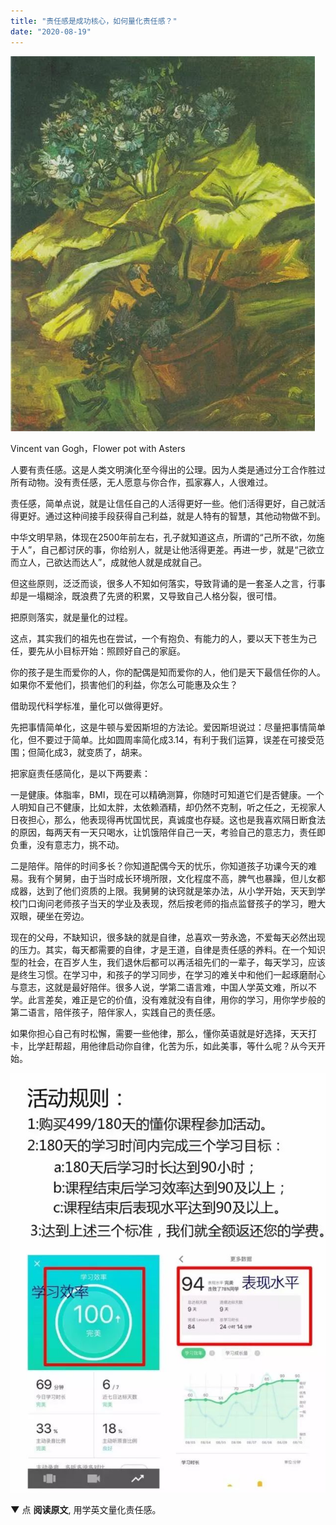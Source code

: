 ```yaml
---
title: "责任感是成功核心，如何量化责任感？"
date: "2020-08-19"
---
```


  

![连岳文章](images/连岳文章picture-25.jpg)

Vincent van Gogh，Flower pot with Asters

  

人要有责任感。这是人类文明演化至今得出的公理。因为人类是通过分工合作胜过所有动物。没有责任感，无人愿意与你合作，孤家寡人，人很难过。  

  

责任感，简单点说，就是让信任自己的人活得更好一些。他们活得更好，自己就活得更好。通过这种间接手段获得自己利益，就是人特有的智慧，其他动物做不到。  

  

中华文明早熟，体现在2500年前左右，孔子就知道这点，所谓的“己所不欲，勿施于人”，自己都讨厌的事，你给别人，就是让他活得更差。再进一步，就是“己欲立而立人，己欲达而达人”，成就他人就是成就自己。  

  

但这些原则，泛泛而谈，很多人不知如何落实，导致背诵的是一套圣人之言，行事却是一塌糊涂，既浪费了先贤的积累，又导致自己人格分裂，很可惜。  

  

把原则落实，就是量化的过程。  

  

这点，其实我们的祖先也在尝试，一个有抱负、有能力的人，要以天下苍生为己任，要先从小目标开始：照顾好自己的家庭。  

  

你的孩子是生而爱你的人，你的配偶是知而爱你的人，他们是天下最信任你的人。如果你不爱他们，损害他们的利益，你怎么可能惠及众生？  

  

借助现代科学标准，量化可以做得更好。  

  

先把事情简单化，这是牛顿与爱因斯坦的方法论。爱因斯坦说过：尽量把事情简单化，但不要过于简单。比如圆周率简化成3.14，有利于我们运算，误差在可接受范围；但简化成3，就变质了，胡来。  

  

把家庭责任感简化，是以下两要素：

  

一是健康。体脂率，BMI，现在可以精确测算，你随时可知道它们是否健康。一个人明知自己不健康，比如太胖，太依赖酒精，却仍然不克制，听之任之，无视家人日夜担心，那么，他表现得再忧国忧民，真诚度也存疑。这也是我喜欢隔日断食法的原因，每两天有一天只喝水，让饥饿陪伴自己一天，考验自己的意志力，责任即负重，没有意志力，挑不动。  

  

二是陪伴。陪伴的时间多长？你知道配偶今天的忧乐，你知道孩子功课今天的难易。我有个舅舅，由于当时成长环境所限，文化程度不高，脾气也暴躁，但儿女都成器，达到了他们资质的上限。我舅舅的诀窍就是笨办法，从小学开始，天天到学校门口询问老师孩子当天的学业及表现，然后按老师的指点监督孩子的学习，瞪大双眼，硬坐在旁边。

  

现在的父母，不缺知识，很多缺的就是自律，总喜欢一劳永逸，不爱每天必然出现的压力。其实，每天都需要的自律，才是王道，自律是责任感的养料。在一个知识型的社会，在百岁人生，我们退休后都可以再活祖先们的一辈子，每天学习，应该是终生习惯。在学习中，和孩子的学习同步，在学习的难关中和他们一起琢磨耐心与意志，这就是最好陪伴。很多人说，学第二语言难，中国人学英文难，所以不学。此言差矣，难正是它的价值，没有难就没有自律，用你的学习，用你学步般的第二语言，陪伴孩子，陪伴家人，实践自己的责任感。

  

如果你担心自己有时松懈，需要一些他律，那么，懂你英语就是好选择，天天打卡，比学赶帮超，用他律启动你自律，化苦为乐，如此美事，等什么呢？从今天开始。

  

![连岳文章](images/连岳文章picture-26.jpg)

  

 ****▼**** 点 **阅读原文**, 用学英文量化责任感。
